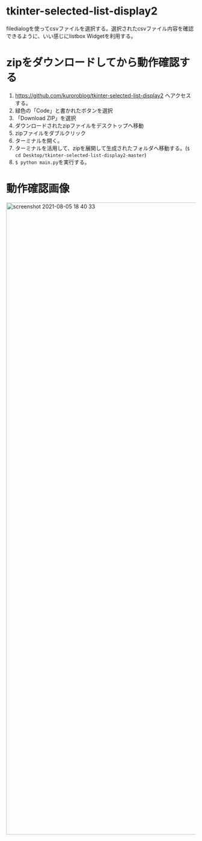 # tkinter-selected-list-display2
filedialogを使ってcsvファイルを選択する。選択されたcsvファイル内容を確認できるように、いい感じにlistbox Widgetを利用する。

# zipをダウンロードしてから動作確認する
1. https://github.com/kuroroblog/tkinter-selected-list-display2 へアクセスする。
2. 緑色の「Code」と書かれたボタンを選択
3. 「Download ZIP」を選択
4. ダウンロードされたzipファイルをデスクトップへ移動
5. zipファイルをダブルクリック
6. ターミナルを開く。
7. ターミナルを活用して、zipを展開して生成されたフォルダへ移動する。(`$ cd Desktop/tkinter-selected-list-display2-master`)
8. `$ python main.py`を実行する。

# 動作確認画像
<img width="1680" alt="screenshot 2021-08-05 18 40 33" src="https://user-images.githubusercontent.com/23373288/128329035-a3da3210-8176-4538-86d2-488f7d241d80.png">
